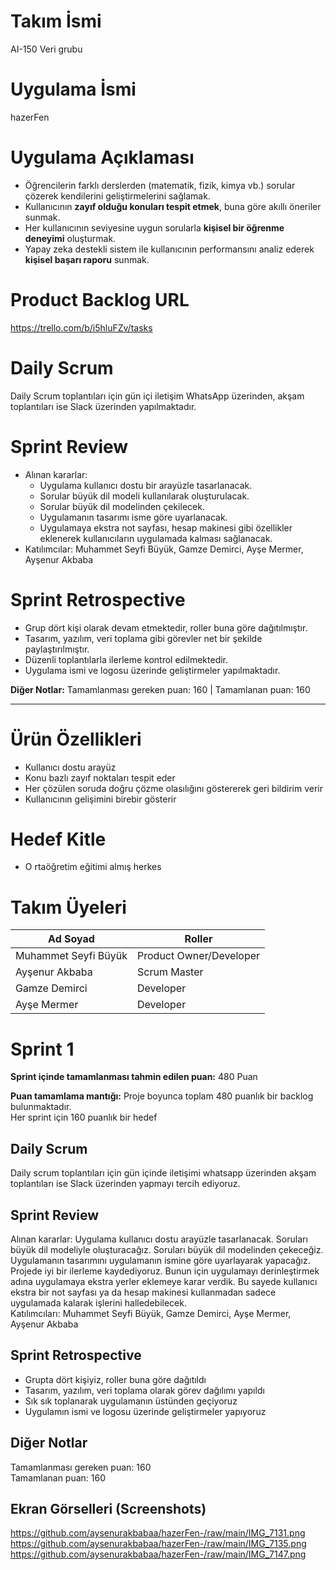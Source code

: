  # Takım İsmi  
AI-150 Veri grubu

# Uygulama İsmi  
hazerFen

# Uygulama Açıklaması
- Öğrencilerin farklı derslerden (matematik, fizik, kimya vb.) sorular çözerek kendilerini geliştirmelerini sağlamak.  
- Kullanıcının **zayıf olduğu konuları tespit etmek**, buna göre akıllı öneriler sunmak.  
- Her kullanıcının seviyesine uygun sorularla **kişisel bir öğrenme deneyimi** oluşturmak.  
- Yapay zeka destekli sistem ile kullanıcının performansını analiz ederek **kişisel başarı raporu** sunmak.

# Product Backlog URL
https://trello.com/b/i5hluFZv/tasks

# Daily Scrum
Daily Scrum toplantıları için gün içi iletişim WhatsApp üzerinden, akşam toplantıları ise Slack üzerinden yapılmaktadır.


# Sprint Review
- Alınan kararlar:
  - Uygulama kullanıcı dostu bir arayüzle tasarlanacak.
  - Sorular büyük dil modeli kullanılarak oluşturulacak.
  - Sorular büyük dil modelinden çekilecek.
  - Uygulamanın tasarımı isme göre uyarlanacak.
  - Uygulamaya ekstra not sayfası, hesap makinesi gibi özellikler eklenerek kullanıcıların uygulamada kalması sağlanacak.
- Katılımcılar: Muhammet Seyfi Büyük, Gamze Demirci, Ayşe Mermer, Ayşenur Akbaba

# Sprint Retrospective
- Grup dört kişi olarak devam etmektedir, roller buna göre dağıtılmıştır.
- Tasarım, yazılım, veri toplama gibi görevler net bir şekilde paylaştırılmıştır.
- Düzenli toplantılarla ilerleme kontrol edilmektedir.
- Uygulama ismi ve logosu üzerinde geliştirmeler yapılmaktadır.

**Diğer Notlar:** Tamamlanması gereken puan: 160 | Tamamlanan puan: 160

---

# Ürün Özellikleri
- Kullanıcı dostu arayüz
- Konu bazlı zayıf noktaları tespit eder
- Her çözülen soruda doğru çözme olasılığını göstererek geri bildirim verir
- Kullanıcının gelişimini birebir gösterir

# Hedef Kitle
- O rtaöğretim eğitimi almış herkes

# Takım Üyeleri

| Ad Soyad               | Roller                     |
|------------------------|----------------------------|
| Muhammet Seyfi Büyük   | Product Owner/Developer    |
| Ayşenur Akbaba         | Scrum Master               |
| Gamze Demirci          | Developer                  |
| Ayşe Mermer            | Developer                  |

# Sprint 1

**Sprint içinde tamamlanması tahmin edilen puan:** 480 Puan

**Puan tamamlama mantığı:** Proje boyunca toplam 480 puanlık bir backlog bulunmaktadır.  
Her sprint için 160 puanlık bir hedef

## Daily Scrum  
Daily scrum toplantıları için gün içinde iletişimi whatsapp üzerinden akşam toplantıları ise Slack üzerinden yapmayı tercih ediyoruz.

## Sprint Review  
Alınan kararlar: Uygulama kullanıcı dostu arayüzle tasarlanacak. Soruları büyük dil modeliyle oluşturacağız. Soruları büyük dil modelinden çekeceğiz. Uygulamanın tasarımını uygulamanın ismine göre uyarlayarak yapacağız. Projede iyi bir ilerleme kaydediyoruz. Bunun için uygulamayı derinleştirmek adına uygulamaya ekstra yerler eklemeye karar verdik. Bu sayede kullanıcı ekstra bir not sayfası ya da hesap makinesi kullanmadan sadece uygulamada kalarak işlerini halledebilecek.  
Katılımcıları: Muhammet Seyfi Büyük, Gamze Demirci, Ayşe Mermer, Ayşenur Akbaba

## Sprint Retrospective
- Grupta dört kişiyiz, roller buna göre dağıtıldı
- Tasarım, yazılım, veri toplama olarak görev dağılımı yapıldı
- Sık sık toplanarak uygulamanın üstünden geçiyoruz
- Uygulamın ismi ve logosu üzerinde geliştirmeler yapıyoruz

## Diğer Notlar  
Tamamlanması gereken puan: 160  
Tamamlanan puan: 160

## Ekran Görselleri (Screenshots)
https://github.com/aysenurakbabaa/hazerFen-/raw/main/IMG_7131.png
https://github.com/aysenurakbabaa/hazerFen-/raw/main/IMG_7135.png
https://github.com/aysenurakbabaa/hazerFen-/raw/main/IMG_7147.png
